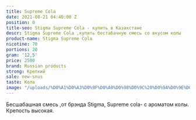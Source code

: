 ```yaml
---
title: Supreme Cola
date: 2021-08-21 04:40:00 Z
position: 0
title-seo: Stigma Supreme Cola - купить в Казахстане
descr: Stigma Supreme Cola ,купить бестабачную смесь со вкусом колы
product-name: Stigma Supreme Cola
nicotine: 70
portions: 20
gram: '12,5'
price: 2500
brand: Russian products
strong: Крепкий
sale: new-snus
taste: Кола
image: "/uploads/%D0%A1%D0%A3%D0%9F%D0%A0%D0%98%D0%9C%20%D0%9A%D0%9E%D0%9B%D0%90-2-2.png"
---
```


Бесшабашная смесь ,от брэнда Stigma, Supreme cola- с ароматом колы.
Крепость высокая.